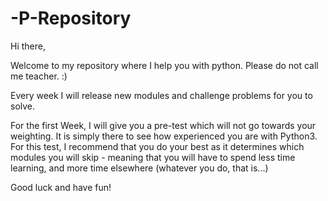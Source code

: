 # -P-Repository

Hi there,

Welcome to my repository where I help you with python. Please do not call me teacher. :)

Every week I will release new modules and challenge problems for you to solve.

For the first Week, I will give you a pre-test which will not go towards your weighting. It is simply there to see how experienced you are with Python3. For this test, I recommend that you do your best as it determines which modules you will skip - meaning that you will have to spend less time learning, and more time elsewhere (whatever you do, that is...)

Good luck and have fun!
